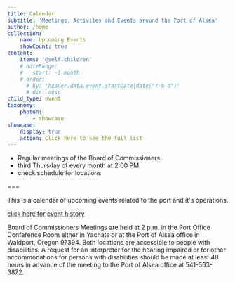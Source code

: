 ```yaml
---
title: Calendar
subtitle: 'Meetings, Activites and Events around the Port of Alsea'
author: /home
collection:
    name: Upcoming Events
    showCount: true
content:
    items: '@self.children'
    # dateRange:
    #   start: -1 month
    # order:
      # by: 'header.data.event.startDate|date("Y-m-d")'
      # dir: desc
child_type: event
taxonomy:
    photon:
        - showcase
showcase:
    display: true
    action: Click here to see the full list
---
```


- Regular meetings of the Board of Commissioners 
- third Thursday of every month at 2:00 PM
- check schedule for locations

===

This is a calendar of upcoming events related to the port and it's operations.

[click here for event history](/calendar/history) 

Board of Commissioners Meetings are  held at 2 p.m. in the Port Office Conference Room
either in Yachats or at the Port of Alsea office in Waldport, Oregon 97394.
Both locations are accessible to people with disabilities. A request for an interpreter for the hearing impaired or for other accommodations for persons with disabilities should be made at least 48 hours in advance of the meeting to the Port of Alsea office at 541-563-3872.

